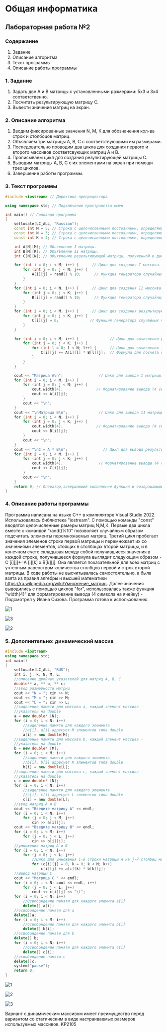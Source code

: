 # Общая информатика

## Лабораторная работа №2

### Содержание

1. Задание
2. Описание алгоритма
3. Текст программы
4. Описание работы программы

### 1. Задание

1. Задать две А и B матрицы с установленными размерами: 5х3 и 3х4 соответственно.
2. Посчитать результирующую матрицу С.
3. Вывести значения матриц на экран.

### 2. Описание алгоритма

1. Вводим фиксированные значения N, M, K для обозначения кол-ва строк и столбоцов матриц.
2. Объявляем три матрицы A, B, C с соответствующими им размерами. 
3. Последовательно проводим два цикла для создания первого и второго массивов соответсвующих матриц A и B.
4. Прописываем цикл для создания результирующей матрицы C.
5. Выводим матрицы A, B, C с их элементами на экран при помощи трех циклов.
6. Завершение работы программы. 

### 3. Текст программы
```c++
#include <iostream> // Директива препроцессора

using namespace std; // Подключение пространства имен

int main() // Головная программа
{
    setlocale(LC_ALL, "Russian");
    const int M = 5; // Строка с целочисленными постоянными, определяющими число строк I матрицы.
    const int N = 3; // Строка с целочисленными постоянными, определяющими число столбцов I / строк II матрицы.
    const int K = 4; // Строка с целочисленными постоянными, определяющими число столбцов II матрицы.

    int A[N][M]; // Объявление I матрицы.
    int B[M][K]; // Объявление II матрицы.
    int C[N][N]; // Объявление результирующей матрицы, полученной в дальнейшем в ходе перемножения.

    for (int i = 0; i < M; i++) {      // Цикл для создания I массива.
        for (int j = 0; j < N; j++) {
            A[i][j] = rand() % 10;      // Функция генератора случайных чисел элементов I матрицы.
        }
    }
    for (int i = 0; i < N; i++) {      // Цикл для создания II массива.
        for (int j = 0; j < K; j++) {
            B[i][j] = rand() % 10;      // Функция генератора случайных чисел элементов II матрицы.
        }
    }
    for (int i = 0; i < M; i++) {      // Цикл для создания результирующего массива.
        for (int j = 0; j < K; j++) {
            C[i][j] = 0;              // Функция генератора случайных чисел элементов результирующей матрицы.
        }
    }

    for (int i = 0; i < M; i++) {              // Цикл для вычисления результата умножения матриц.
        for (int j = 0; j < K; j++) {
            for (int l = 0; l < N; l++) {      // Цикл для вычисления l-го, j-го элемента результирующей матрицы.
                C[i][j] += A[i][l] * B[l][j];  // Формула для посчета перемножения матриц
            }
        }
    }

    cout << "Матрица A\n";                // Цикл для вывода I матрицы.
    for (int i = 0; i < M; i++) {
        for (int j = 0; j < N; j++) {
            cout.width(4);               // Форматирование вывода (4 символа на ячейку).
            cout << A[i][j];
        }
        cout << "\n";
    }
    cout << "\nМатрица B\n";              // Цикл для вывода II матрицы.
    for (int i = 0; i < N; i++) {
        for (int j = 0; j < K; j++) {
            cout.width(4);               // Форматирование вывода (4 символа на ячейку).
            cout << B[i][j];
        }
        cout << "\n";
    }
    cout << "\nC = A * B\n";                // Цикл для вывода результирующей матрицы.
    for (int i = 0; i < M; i++) {
        for (int j = 0; j < K; j++) {
            cout.width(4);                // Форматирование вывода (4 символа на ячейку).
            cout << C[i][j];
        }
        cout << "\n";
    }
    return 0; // Оператор,завершающий выполнение функции и возвращающий управление вызывающей функции
}
```
### 4. Описание работы программы

Программа написана на языке C++ в компиляторе Visual Studio 2022. Использовалась библиотека "iostream". C помощью команды "const" вводятся целочисленные рамеры матриц N,M,К. Первые два цикла вместе с командой "rand()%10"
повзволяет случайным образом подсчитать элементы перемножаемых матриц. Третий цикл пробегает значения элеменов строки первой матрицы и перемножает 
их со значениями элементов, стоящих в столбацах второй матрицы, и в конечном счете складывая между собой получившиеся значения в каждой строке, получившееся формула выглядит 
следующим образом - C [i][j]+=A [i][k] x B[k][j]. Она является показательной для всех матриц с учтенным равенством количества столбцов первой и строк второй матрицы. В ходе работы не высчитывалась самостоятельно, а была взята из правил алгебры и высшей математики https://ru.wikipedia.org/wiki/Умножение_матриц. Далее значения выводились с помощью циклов "for", использовалась также функция "width(4)" для форматирование вывода (4 символа на ячейку) - Подсмотрел у Ивана Сизова. Программа готова к использованию.

![1](https://user-images.githubusercontent.com/100378744/172906537-2ff0e536-2fe0-4c03-b819-1fa278734609.PNG)

![3](https://user-images.githubusercontent.com/100378744/172906551-2e76ff7f-3681-434c-9947-94d937b39268.PNG)

![2](https://user-images.githubusercontent.com/100378744/172906591-7e9673e9-1650-412e-ba01-07639260bed1.PNG)

### 5. Дополнительно: динамический массив
```c++
#include <iostream>
using namespace std;
int main()
{
	setlocale(LC_ALL, "RUS");
	int i, j, k, N, M, L;
	//описание двойных указателей для матриц A, B, С
	double** a, ** b, ** c;
	//ввод размерности матриц
	cout << "N = "; cin >> N;
	cout << "M = "; cin >> M;
	cout << "L = "; cin >> L;
	//выделение памяти для массива а, каждый элемент массива -
	//указатель на double
	a = new double* [N];
	for (i = 0; i < N; i++)
		//выделение памяти для каждого элемента
		//a[i], a[i] адресует М элементов типа double
		a[i] = new double[M];
	//выделение памяти для массива b, каждый элемент массива -
	//указатель на double
	b = new double* [M];
	for (i = 0; i < M; i++)
		//выделение памяти для каждого элемента
		//b[i], b[i] адресует М элементов типа double
		b[i] = new double[L];
	//выделение памяти для массива c, каждый элемент массива -
	//указатель на double
	c = new double* [N];
	for (i = 0; i < N; i++)
		//выделение памяти для каждого элемента
		//c[i], c[i] адресует L элементов типа double
		c[i] = new double[L];
	//ввод матриц А и В
	cout << "Введите матрицу А" << endl;
	for (i = 0; i < N; i++)
		for (j = 0; j < M; j++)
			cin >> a[i][j];
	cout << "Введите матрицу B" << endl;
	for (i = 0; i < M; i++)
		for (j = 0; j < L; j++)
			cin >> b[i][j];
	//умножение матриц A и B
	for (i = 0; i < N; i++)
		for (j = 0; j < L; j++)
			//Цикл для умножения i-й строки матрицы А на j-й столбец матрицы В
			for (c[i][j] = 0, k = 0; k < M; k++)
				c[i][j] += a[i][k] * b[k][j];
	//Вывод матрицы С
	cout << "Матрица С " << endl;
	for (i = 0; i < N; cout << endl, i++)
		for (j = 0; j < L; j++)
			cout << c[i][j] << "\t";
	for (i = 0; i < N; i++)
		//Освобождение памяти для каждого элемнта a[i]
		delete[] a[i];
	//освобождение памяти для а
	delete[]a;
	for (i = 0; i < M; i++)
		//освобождение памяти для каждого элемнта b[i]
		delete[] b[i];
	//освобождение памяти для b
	delete[] b;
	for (i = 0; i < N; i++)
		//освобождение памяти для каждого элемнта c[i]
		delete[] c[i];
	//освобождение памяти c
	delete[]c;
	system("pause");
	return 0;
}
```
![1](https://user-images.githubusercontent.com/100378744/172923246-f400cf86-5b86-4ba6-a397-07789604de76.PNG)

![2](https://user-images.githubusercontent.com/100378744/172923267-ba93adf3-db45-43c6-ae51-fec42bbe960e.PNG)

![3](https://user-images.githubusercontent.com/100378744/172923287-681302b8-568a-4ab9-88dd-df93f0c2530b.PNG)

Вариант с динамическим массивом имеет преимущество перед вариантом со статическим в виде настраиваемых размеров используемых массивов.
KP2105
